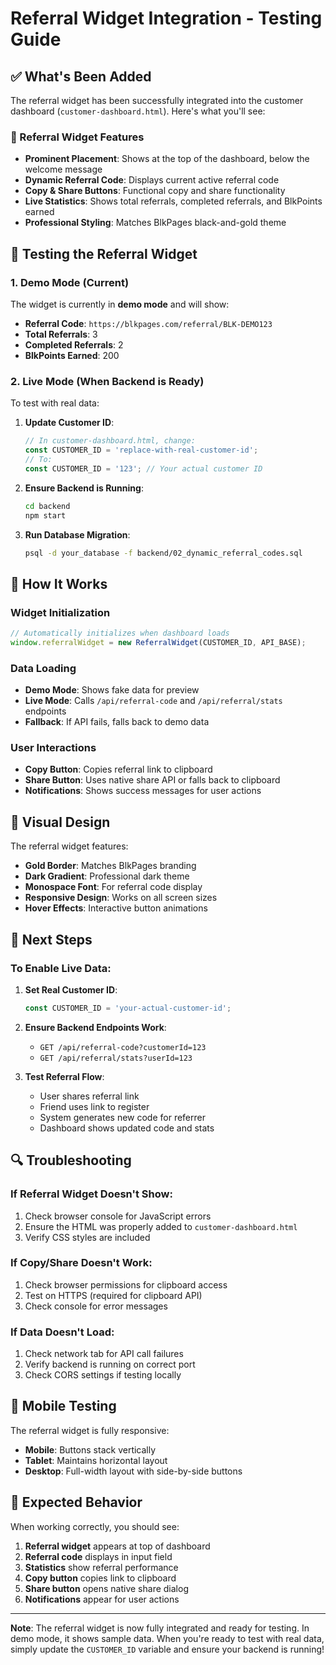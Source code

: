 # Referral Widget Integration - Testing Guide

## ✅ What's Been Added

The referral widget has been successfully integrated into the customer dashboard (`customer-dashboard.html`). Here's what you'll see:

### **🎁 Referral Widget Features**
- **Prominent Placement**: Shows at the top of the dashboard, below the welcome message
- **Dynamic Referral Code**: Displays current active referral code
- **Copy & Share Buttons**: Functional copy and share functionality
- **Live Statistics**: Shows total referrals, completed referrals, and BlkPoints earned
- **Professional Styling**: Matches BlkPages black-and-gold theme

## 🧪 Testing the Referral Widget

### **1. Demo Mode (Current)**
The widget is currently in **demo mode** and will show:
- **Referral Code**: `https://blkpages.com/referral/BLK-DEMO123`
- **Total Referrals**: 3
- **Completed Referrals**: 2
- **BlkPoints Earned**: 200

### **2. Live Mode (When Backend is Ready)**
To test with real data:

1. **Update Customer ID**:
   ```javascript
   // In customer-dashboard.html, change:
   const CUSTOMER_ID = 'replace-with-real-customer-id';
   // To:
   const CUSTOMER_ID = '123'; // Your actual customer ID
   ```

2. **Ensure Backend is Running**:
   ```bash
   cd backend
   npm start
   ```

3. **Run Database Migration**:
   ```bash
   psql -d your_database -f backend/02_dynamic_referral_codes.sql
   ```

## 🔧 How It Works

### **Widget Initialization**
```javascript
// Automatically initializes when dashboard loads
window.referralWidget = new ReferralWidget(CUSTOMER_ID, API_BASE);
```

### **Data Loading**
- **Demo Mode**: Shows fake data for preview
- **Live Mode**: Calls `/api/referral-code` and `/api/referral/stats` endpoints
- **Fallback**: If API fails, falls back to demo data

### **User Interactions**
- **Copy Button**: Copies referral link to clipboard
- **Share Button**: Uses native share API or falls back to clipboard
- **Notifications**: Shows success messages for user actions

## 🎨 Visual Design

The referral widget features:
- **Gold Border**: Matches BlkPages branding
- **Dark Gradient**: Professional dark theme
- **Monospace Font**: For referral code display
- **Responsive Design**: Works on all screen sizes
- **Hover Effects**: Interactive button animations

## 🚀 Next Steps

### **To Enable Live Data**:

1. **Set Real Customer ID**:
   ```javascript
   const CUSTOMER_ID = 'your-actual-customer-id';
   ```

2. **Ensure Backend Endpoints Work**:
   - `GET /api/referral-code?customerId=123`
   - `GET /api/referral/stats?userId=123`

3. **Test Referral Flow**:
   - User shares referral link
   - Friend uses link to register
   - System generates new code for referrer
   - Dashboard shows updated code and stats

## 🔍 Troubleshooting

### **If Referral Widget Doesn't Show**:
1. Check browser console for JavaScript errors
2. Ensure the HTML was properly added to `customer-dashboard.html`
3. Verify CSS styles are included

### **If Copy/Share Doesn't Work**:
1. Check browser permissions for clipboard access
2. Test on HTTPS (required for clipboard API)
3. Check console for error messages

### **If Data Doesn't Load**:
1. Check network tab for API call failures
2. Verify backend is running on correct port
3. Check CORS settings if testing locally

## 📱 Mobile Testing

The referral widget is fully responsive:
- **Mobile**: Buttons stack vertically
- **Tablet**: Maintains horizontal layout
- **Desktop**: Full-width layout with side-by-side buttons

## 🎯 Expected Behavior

When working correctly, you should see:
1. **Referral widget** appears at top of dashboard
2. **Referral code** displays in input field
3. **Statistics** show referral performance
4. **Copy button** copies link to clipboard
5. **Share button** opens native share dialog
6. **Notifications** appear for user actions

---

**Note**: The referral widget is now fully integrated and ready for testing. In demo mode, it shows sample data. When you're ready to test with real data, simply update the `CUSTOMER_ID` variable and ensure your backend is running!
